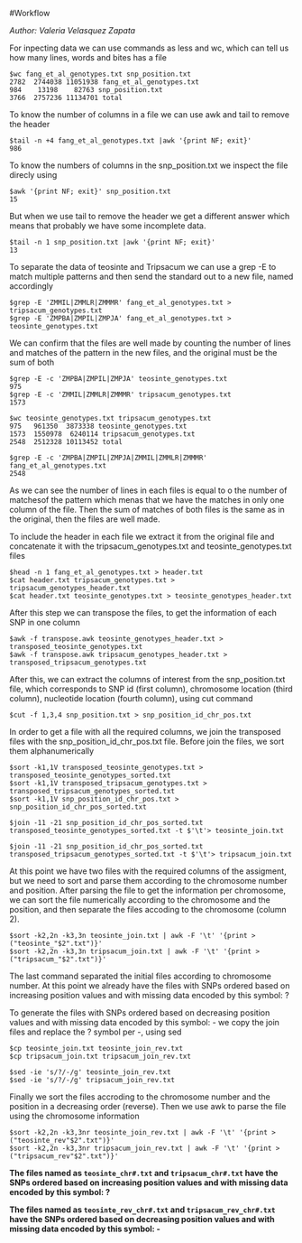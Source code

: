 #Workflow

*Author: Valeria Velasquez Zapata*

For inpecting data we can use commands as less and wc, which can tell us how many lines, words and bites has a file

	$wc fang_et_al_genotypes.txt snp_position.txt
	2782  2744038 11051938 fang_et_al_genotypes.txt
   	984    13198    82763 snp_position.txt
	3766  2757236 11134701 total

To know the number of columns in a file we can use awk and tail to remove the header 

	$tail -n +4 fang_et_al_genotypes.txt |awk '{print NF; exit}'
	986

To know the numbers of columns in the snp_position.txt we inspect the file direcly using 

	$awk '{print NF; exit}' snp_position.txt
	15

But when we use tail to remove the header we get a different answer which means that probably we have some incomplete data.

	$tail -n 1 snp_position.txt |awk '{print NF; exit}'
	13

To separate the data of teosinte and Tripsacum we can use a grep -E to match multiple patterns and then send the standard out to a new file, named accordingly

	$grep -E 'ZMMIL|ZMMLR|ZMMMR' fang_et_al_genotypes.txt > tripsacum_genotypes.txt
	$grep -E 'ZMPBA|ZMPIL|ZMPJA' fang_et_al_genotypes.txt > teosinte_genotypes.txt

We can confirm that the files are well made by counting the number of lines and matches of the pattern in the new files, and the original must be the sum of both

	$grep -E -c 'ZMPBA|ZMPIL|ZMPJA' teosinte_genotypes.txt
	975
	$grep -E -c 'ZMMIL|ZMMLR|ZMMMR' tripsacum_genotypes.txt                       
	1573

	$wc teosinte_genotypes.txt tripsacum_genotypes.txt
	975   961350  3873338 teosinte_genotypes.txt
	1573  1550978  6240114 tripsacum_genotypes.txt
	2548  2512328 10113452 total

	$grep -E -c 'ZMPBA|ZMPIL|ZMPJA|ZMMIL|ZMMLR|ZMMMR' fang_et_al_genotypes.txt
	2548

As we can see the number of lines in each files is equal to o the number of matchesof the pattern which menas that we have the matches in only one column of the file. Then the sum of matches of both files is the same as in the original, then the files are well made.

To include the header in each file we extract it from the original file and concatenate it with the tripsacum_genotypes.txt and teosinte_genotypes.txt files

	$head -n 1 fang_et_al_genotypes.txt > header.txt
	$cat header.txt tripsacum_genotypes.txt > tripsacum_genotypes_header.txt
	$cat header.txt teosinte_genotypes.txt > teosinte_genotypes_header.txt

After this step we can transpose the files, to get the information of each SNP in one column

	$awk -f transpose.awk teosinte_genotypes_header.txt > transposed_teosinte_genotypes.txt
	$awk -f transpose.awk tripsacum_genotypes_header.txt > transposed_tripsacum_genotypes.txt

After this, we can extract the columns of interest from the snp_position.txt file, which corresponds to SNP id (first column), chromosome location (third column), nucleotide location (fourth column), using cut command

	$cut -f 1,3,4 snp_position.txt > snp_position_id_chr_pos.txt

In order to get a file with all the required columns, we join the transposed files with the snp_position_id_chr_pos.txt file. Before join the files, we sort them alphanumerically

	$sort -k1,1V transposed_teosinte_genotypes.txt > transposed_teosinte_genotypes_sorted.txt
	$sort -k1,1V transposed_tripsacum_genotypes.txt > transposed_tripsacum_genotypes_sorted.txt
	$sort -k1,1V snp_position_id_chr_pos.txt > snp_position_id_chr_pos_sorted.txt

	$join -11 -21 snp_position_id_chr_pos_sorted.txt transposed_teosinte_genotypes_sorted.txt -t $'\t'> teosinte_join.txt

	$join -11 -21 snp_position_id_chr_pos_sorted.txt transposed_tripsacum_genotypes_sorted.txt -t $'\t'> tripsacum_join.txt

At this point we have two files with the required columns of the assigment, but we need to sort and parse them according to the chromosome number and position. After parsing the file to get the information per chromosome, we can sort the file numerically according to the chromosome and the position, and then separate the files accoding to the chromosome (column 2).

	$sort -k2,2n -k3,3n teosinte_join.txt | awk -F '\t' '{print > ("teosinte_"$2".txt")}'
	$sort -k2,2n -k3,3n tripsacum_join.txt | awk -F '\t' '{print > ("tripsacum_"$2".txt")}'

The last command separated the initial files according to chromosome number. At this point we already have the files with SNPs ordered based on increasing position values and with missing
data encoded by this symbol: ?

To generate the files with SNPs ordered based on decreasing position values and with missing data encoded by this symbol: - we copy the join files and replace the ? symbol per -, using sed

	$cp teosinte_join.txt teosinte_join_rev.txt
	$cp tripsacum_join.txt tripsacum_join_rev.txt

	$sed -ie 's/?/-/g' teosinte_join_rev.txt
	$sed -ie 's/?/-/g' tripsacum_join_rev.txt 

Finally we sort the files accroding to the chromosome number and the position in a decreasing order (reverse). Then we use awk to parse the file using the chromosome information

	$sort -k2,2n -k3,3nr teosinte_join_rev.txt | awk -F '\t' '{print > ("teosinte_rev"$2".txt")}'
	$sort -k2,2n -k3,3nr tripsacum_join_rev.txt | awk -F '\t' '{print > ("tripsacum_rev"$2".txt")}'

**The files named as `teosinte_chr#.txt` and `tripsacum_chr#.txt` have the SNPs ordered based on increasing position values and with missing data encoded by this symbol: ?**

**The files named as `teosinte_rev_chr#.txt` and `tripsacum_rev_chr#.txt` have the SNPs ordered based on decreasing position values and with missing data encoded by this symbol: -**











